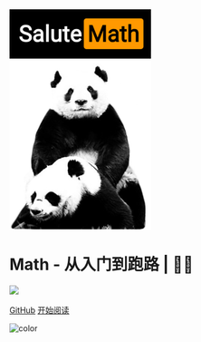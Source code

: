 <img src="https://raw.githubusercontent.com/goudemaoningsir/Salute_Math/main/img/1.jpg" width = "250" alt="Salute_Math" align=center />

<h1><B>Math - 从入门到跑路 | 🚴‍♂️ </B></h1>

<img src="https://img.shields.io/github/repo-size/goudemaoningsir/Salute_Math.svg?label=Repo%20size&style=flat-square" height="20">
<img src="https://img.shields.io/badge/License-Apache%202.0-purple" data-origin="https://img.shields.io/badge/License-Apache%202.0-blue" alt="">


[GitHub](https://github.com/goudemaoningsir/Salute_Math)
[开始阅读](/README.md)


<!-- 背景色 -->
![color](#fff)



